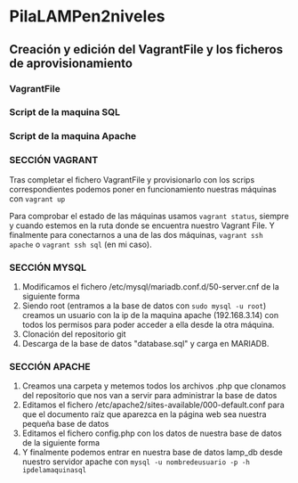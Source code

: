 # PilaLAMPen2niveles
## Creación y edición del VagrantFile y los ficheros de aprovisionamiento

### VagrantFile

### Script de la maquina SQL

### Script de la maquina Apache


### SECCIÓN VAGRANT
Tras completar el fichero VagrantFile y provisionarlo con los scrips correspondientes podemos poner en funcionamiento nuestras máquinas con `vagrant up`

Para comprobar el estado de las máquinas usamos `vagrant status`, siempre y cuando estemos en la ruta donde se encuentra nuestro Vagrant File.
Y finalmente para conectarnos a una de las dos máquinas, `vagrant ssh apache` o `vagrant ssh sql` (en mi caso).

### SECCIÓN MYSQL
1. Modificamos el fichero /etc/mysql/mariadb.conf.d/50-server.cnf de la siguiente forma
2. Siendo root (entramos a la base de datos con `sudo mysql -u root`) creamos un usuario con la ip de la maquina apache (192.168.3.14) con todos los permisos para poder acceder a ella desde la otra máquina.
3. Clonación del repositorio git
4. Descarga de la base de datos "database.sql" y carga en MARIADB.

### SECCIÓN APACHE
1. Creamos una carpeta y metemos todos los archivos .php que clonamos del repositorio que nos van a servir para administrar la base de datos
2. Editamos el fichero /etc/apache2/sites-available/000-default.conf para que el documento raíz que aparezca en la página web sea nuestra pequeña base de datos
3. Editamos el fichero config.php con los datos de nuestra base de datos de la siguiente forma
4. Y finalmente podemos entrar en nuestra base de datos lamp_db desde nuestro servidor apache con `mysql -u nombredeusuario -p -h ipdelamaquinasql`

